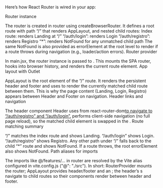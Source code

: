 Here’s how React Router is wired in your app:

Router instance

The router is created in router using createBrowserRouter. It defines a root route with path “/” that renders AppLayout, and nested child routes:
Index route: renders Landing at “/”
“/auth/login”: renders Login
“/auth/registro”: renders Registro
“*”: renders NotFound for any unmatched child path
The same NotFound is also provided as errorElement at the root level to render if a route throws during navigation (e.g., loader/action errors).
Router provider

In main.jsx, the router instance is passed to <RouterProvider router={router} />. This mounts the SPA router, hooks into browser history, and renders the current route element.
App layout with Outlet

AppLayout is the root element of the “/” route. It renders the persistent header and footer and uses <Outlet /> to render the currently matched child route between them. This is why the page content (Landing, Login, Registro) appears between Header and Footer on navigation.
Header links and navigation

The header component Header uses <Link> from react-router-dom[to navigate to “/auth/registro” and “/auth/login”.](http://_vscodecontentref_/10)<Link> performs client-side navigation (no full page reload), so the matched child element is swapped in the <Outlet />.
Route matching summary

“/” matches the index route and shows Landing.
“/auth/login” shows Login.
“/auth/registro” shows Registro.
Any other path under “/” falls back to the child “*” route and shows NotFound. If a route throws, the root errorElement also shows NotFound.
Path aliases for imports

The imports like @/features/... in router are resolved by the Vite alias configured in vite.config.js ("@": "./src").
In short: RouterProvider mounts the router; AppLayout provides header/footer and an <Outlet />; the header’s <Link>s navigate to child routes so their components render between header and footer.

